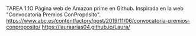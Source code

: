 TAREA 1.1O
Página web de Amazon prime en Github. Inspirada en la web "Convocatoria Premios ConPropósito".
https://www.abc.es/contentfactory/post/2019/11/06/convocatoria-premios-conproposito/
https://lauraarias04.github.io/Laura/
